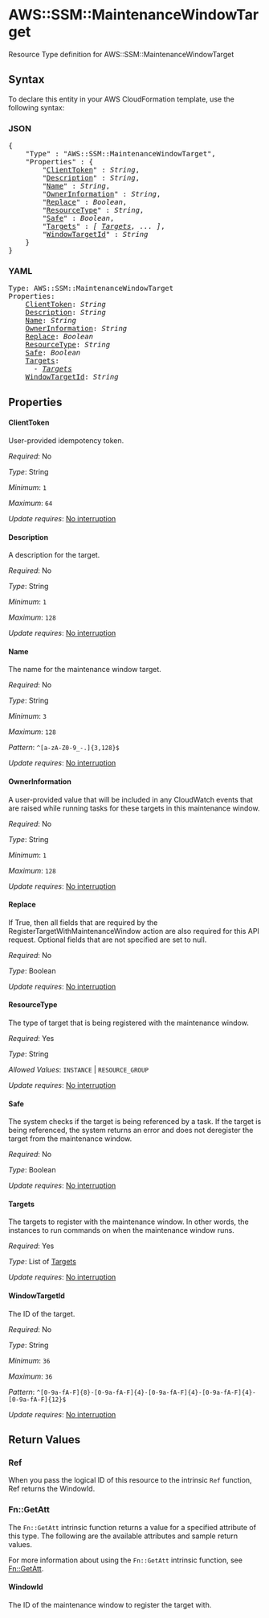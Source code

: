 # AWS::SSM::MaintenanceWindowTarget

Resource Type definition for AWS::SSM::MaintenanceWindowTarget

## Syntax

To declare this entity in your AWS CloudFormation template, use the following syntax:

### JSON

<pre>
{
    "Type" : "AWS::SSM::MaintenanceWindowTarget",
    "Properties" : {
        "<a href="#clienttoken" title="ClientToken">ClientToken</a>" : <i>String</i>,
        "<a href="#description" title="Description">Description</a>" : <i>String</i>,
        "<a href="#name" title="Name">Name</a>" : <i>String</i>,
        "<a href="#ownerinformation" title="OwnerInformation">OwnerInformation</a>" : <i>String</i>,
        "<a href="#replace" title="Replace">Replace</a>" : <i>Boolean</i>,
        "<a href="#resourcetype" title="ResourceType">ResourceType</a>" : <i>String</i>,
        "<a href="#safe" title="Safe">Safe</a>" : <i>Boolean</i>,
        "<a href="#targets" title="Targets">Targets</a>" : <i>[ <a href="targets.md">Targets</a>, ... ]</i>,
        "<a href="#windowtargetid" title="WindowTargetId">WindowTargetId</a>" : <i>String</i>
    }
}
</pre>

### YAML

<pre>
Type: AWS::SSM::MaintenanceWindowTarget
Properties:
    <a href="#clienttoken" title="ClientToken">ClientToken</a>: <i>String</i>
    <a href="#description" title="Description">Description</a>: <i>String</i>
    <a href="#name" title="Name">Name</a>: <i>String</i>
    <a href="#ownerinformation" title="OwnerInformation">OwnerInformation</a>: <i>String</i>
    <a href="#replace" title="Replace">Replace</a>: <i>Boolean</i>
    <a href="#resourcetype" title="ResourceType">ResourceType</a>: <i>String</i>
    <a href="#safe" title="Safe">Safe</a>: <i>Boolean</i>
    <a href="#targets" title="Targets">Targets</a>: <i>
      - <a href="targets.md">Targets</a></i>
    <a href="#windowtargetid" title="WindowTargetId">WindowTargetId</a>: <i>String</i>
</pre>

## Properties

#### ClientToken

User-provided idempotency token.

_Required_: No

_Type_: String

_Minimum_: <code>1</code>

_Maximum_: <code>64</code>

_Update requires_: [No interruption](https://docs.aws.amazon.com/AWSCloudFormation/latest/UserGuide/using-cfn-updating-stacks-update-behaviors.html#update-no-interrupt)

#### Description

A description for the target.

_Required_: No

_Type_: String

_Minimum_: <code>1</code>

_Maximum_: <code>128</code>

_Update requires_: [No interruption](https://docs.aws.amazon.com/AWSCloudFormation/latest/UserGuide/using-cfn-updating-stacks-update-behaviors.html#update-no-interrupt)

#### Name

The name for the maintenance window target.

_Required_: No

_Type_: String

_Minimum_: <code>3</code>

_Maximum_: <code>128</code>

_Pattern_: <code>^[a-zA-Z0-9_\-.]{3,128}$</code>

_Update requires_: [No interruption](https://docs.aws.amazon.com/AWSCloudFormation/latest/UserGuide/using-cfn-updating-stacks-update-behaviors.html#update-no-interrupt)

#### OwnerInformation

A user-provided value that will be included in any CloudWatch events that are raised while running tasks for these targets in this maintenance window.

_Required_: No

_Type_: String

_Minimum_: <code>1</code>

_Maximum_: <code>128</code>

_Update requires_: [No interruption](https://docs.aws.amazon.com/AWSCloudFormation/latest/UserGuide/using-cfn-updating-stacks-update-behaviors.html#update-no-interrupt)

#### Replace

If True, then all fields that are required by the RegisterTargetWithMaintenanceWindow action are also required for this API request. Optional fields that are not specified are set to null.

_Required_: No

_Type_: Boolean

_Update requires_: [No interruption](https://docs.aws.amazon.com/AWSCloudFormation/latest/UserGuide/using-cfn-updating-stacks-update-behaviors.html#update-no-interrupt)

#### ResourceType

The type of target that is being registered with the maintenance window.

_Required_: Yes

_Type_: String

_Allowed Values_: <code>INSTANCE</code> | <code>RESOURCE_GROUP</code>

_Update requires_: [No interruption](https://docs.aws.amazon.com/AWSCloudFormation/latest/UserGuide/using-cfn-updating-stacks-update-behaviors.html#update-no-interrupt)

#### Safe

The system checks if the target is being referenced by a task. If the target is being referenced, the system returns an error and does not deregister the target from the maintenance window.

_Required_: No

_Type_: Boolean

_Update requires_: [No interruption](https://docs.aws.amazon.com/AWSCloudFormation/latest/UserGuide/using-cfn-updating-stacks-update-behaviors.html#update-no-interrupt)

#### Targets

The targets to register with the maintenance window. In other words, the instances to run commands on when the maintenance window runs.

_Required_: Yes

_Type_: List of <a href="targets.md">Targets</a>

_Update requires_: [No interruption](https://docs.aws.amazon.com/AWSCloudFormation/latest/UserGuide/using-cfn-updating-stacks-update-behaviors.html#update-no-interrupt)

#### WindowTargetId

The ID of the target.

_Required_: No

_Type_: String

_Minimum_: <code>36</code>

_Maximum_: <code>36</code>

_Pattern_: <code>^[0-9a-fA-F]{8}\-[0-9a-fA-F]{4}\-[0-9a-fA-F]{4}\-[0-9a-fA-F]{4}\-[0-9a-fA-F]{12}$</code>

_Update requires_: [No interruption](https://docs.aws.amazon.com/AWSCloudFormation/latest/UserGuide/using-cfn-updating-stacks-update-behaviors.html#update-no-interrupt)

## Return Values

### Ref

When you pass the logical ID of this resource to the intrinsic `Ref` function, Ref returns the WindowId.

### Fn::GetAtt

The `Fn::GetAtt` intrinsic function returns a value for a specified attribute of this type. The following are the available attributes and sample return values.

For more information about using the `Fn::GetAtt` intrinsic function, see [Fn::GetAtt](https://docs.aws.amazon.com/AWSCloudFormation/latest/UserGuide/intrinsic-function-reference-getatt.html).

#### WindowId

The ID of the maintenance window to register the target with.

